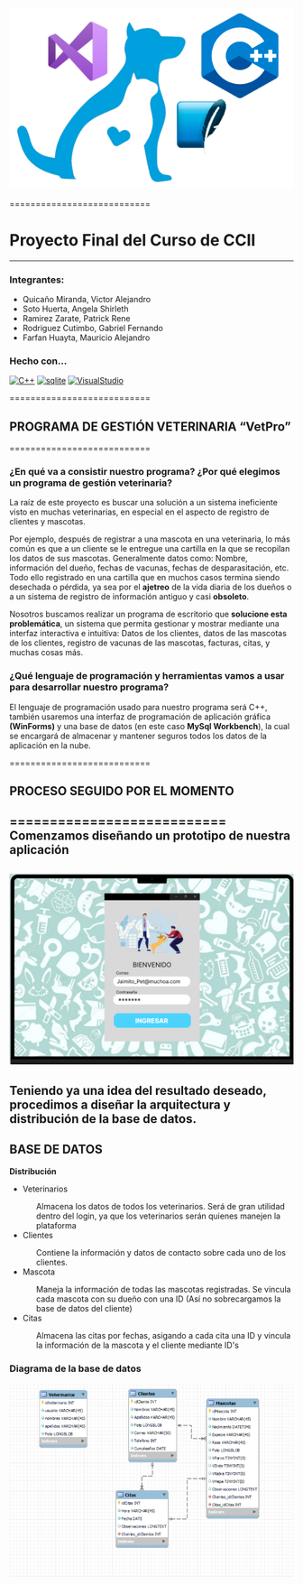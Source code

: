 ![Vet logo](https://raw.githubusercontent.com/gaco123/Proyecto_Final_CCII/master/Extras/logo.png)

===========================

# Proyecto Final del Curso de CCII
-------------
### Integrantes:

* Quicaño Miranda, Victor Alejandro
* Soto Huerta, Angela Shirleth
* Ramirez Zarate, Patrick Rene
* Rodriguez Cutimbo, Gabriel Fernando
* Farfan Huayta, Mauricio Alejandro
### Hecho con...

<p align="left">
<a href="https://docs.microsoft.com/en-us/cpp/?view=msvc-170" target="_blank" rel="noreferrer"><img src="https://raw.githubusercontent.com/danielcranney/readme-generator/main/public/icons/skills/cplusplus-colored.svg" width="36" height="36" alt="C++" /></a>
<a href="https://www.sqlite.org/index.html" target="_blank" rel="noreferrer"><img src="https://codigosql.top/wp-content/uploads/2020/02/base-de-datos-en-mysql-212x300.png" width="36" height="36" alt="sqlite" /></a>
<a href="https://es.wikipedia.org/wiki/Microsoft_Visual_Studio" target="_blank" rel="noreferrer"><img src="https://upload.wikimedia.org/wikipedia/commons/thumb/5/59/Visual_Studio_Icon_2019.svg/768px-Visual_Studio_Icon_2019.svg.png?20210214224138" width="36" height="36" alt="VisualStudio" /></a>
</p>

===========================
## PROGRAMA DE GESTIÓN VETERINARIA “VetPro”
===========================
### ¿En qué va a consistir nuestro programa? ¿Por qué elegimos un programa de gestión veterinaria?
La raíz de este proyecto es buscar una solución a un sistema ineficiente visto en muchas veterinarias, en especial en el aspecto de registro de clientes y mascotas. 

Por ejemplo, después de registrar a una mascota en una veterinaria, lo más común es que a un cliente se le entregue una cartilla en la que se recopilan los datos de sus mascotas. Generalmente datos como: Nombre, información del dueño, fechas de vacunas, fechas de desparasitación, etc. Todo ello registrado en una cartilla que en muchos casos termina siendo desechada o pérdida, ya sea por el **ajetreo** de la vida diaria de los dueños o a un sistema de registro de información antiguo y casi **obsoleto**.

Nosotros buscamos realizar un programa de escritorio que **solucione esta problemática**, un sistema que permita gestionar y mostrar mediante una interfaz interactiva e intuitiva: Datos de los clientes, datos de las mascotas de los clientes, registro de vacunas de las mascotas, facturas, citas, y muchas cosas más.

### ¿Qué lenguaje de programación y herramientas vamos a usar para desarrollar nuestro programa?
El lenguaje de programación usado para nuestro programa será C++, también usaremos una interfaz de programación de aplicación gráfica **(WinForms)** y una base de datos (en este caso **MySql Workbench**), la cual se encargará de almacenar y mantener seguros todos los datos de la aplicación en la nube.

===========================
## PROCESO SEGUIDO POR EL MOMENTO
===========================
Comenzamos diseñando un prototipo de nuestra aplicación
---
[![Prototipo](https://raw.githubusercontent.com/gaco123/Proyecto_Final_CCII/master/Extras/Prototipo.png "Prototipo")](https://www.figma.com/proto/ZjvRwTrsCjNgFQ0PgcXp4W/Vet_Proto?node-id=2%3A5&scaling=scale-down&page-id=0%3A1&starting-point-node-id=2%3A5 "Prototipo")
---
Teniendo ya una idea del resultado deseado, procedimos a diseñar la arquitectura y distribución de la base de datos.
----------
**BASE DE DATOS**
----------
**Distribución**
<ul>
<li>Veterinarios</li>
<ul><dt>Almacena los datos de todos los veterinarios. Será de gran utilidad dentro del login, ya que los veterinarios serán quienes manejen la plataforma</dt></ul>
<li>Clientes</li>
<ul><dt>Contiene la información y datos de contacto sobre cada uno de los clientes.</dt></ul>
<li>Mascota</li>
<ul><dt>Maneja la información de todas las mascotas registradas. Se vincula cada mascota con su dueño con una ID (Así no sobrecargamos la base de datos del cliente)</dt></ul>
<li>Citas</li>
<ul><dt>Almacena las citas por fechas, asigando a cada cita una ID y vincula la información de la mascota y el cliente mediante ID's</dt></ul></ul>

### Diagrama de la base de datos
![Vet Arqui](https://raw.githubusercontent.com/gaco123/Proyecto_Final_CCII/master/Extras/Arqui_DB.png)